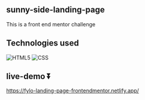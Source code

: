 ## sunny-side-landing-page
This is a front end mentor challenge

## Technologies used 
![HTML5](https://img.shields.io/badge/html5-%23E34F26.svg?style=for-the-badge&logo=html5&logoColor=white)
![CSS](https://img.shields.io/badge/css3-blue.svg?style=for-the-badge&logo=css3&logoColor=white)

## live-demo ⏬
https://fylo-landing-page-frontendmentor.netlify.app/
